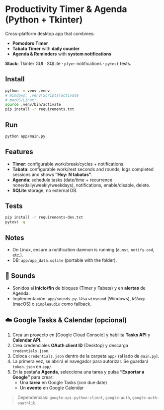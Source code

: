 # Productivity Timer & Agenda (Python + Tkinter)

Cross-platform desktop app that combines:
- **Pomodoro Timer**
- **Tabata Timer** with **daily counter**
- **Agenda & Reminders** with **system notifications**

**Stack:** Tkinter GUI · SQLite · `plyer` notifications · `pytest` tests.

## Install
```bash
python -m venv .venv
# Windows: .venv\Scripts\activate
# macOS/Linux:
source .venv/bin/activate
pip install -r requirements.txt
```

## Run
```bash
python app/main.py
```

## Features
- **Timer**: configurable work/break/cycles + notifications.
- **Tabata**: configurable work/rest seconds and rounds; logs completed sessions and shows **“Hoy: N tabatas”**.
- **Agenda**: schedule tasks (date/time + recurrence none/daily/weekly/weekdays), notifications, enable/disable, delete.
- **SQLite** storage, no external DB.

## Tests
```bash
pip install -r requirements-dev.txt
pytest -q
```

## Notes
- On Linux, ensure a notification daemon is running (`dunst`, `notify-osd`, etc.).
- DB: `app/app_data.sqlite` (portable with the folder).


## 🔔 Sounds
- Sonidos al **inicio/fin** de bloques (Timer y Tabata) y en **alertas** de Agenda.
- Implementación: `app/sounds.py`. Usa `winsound` (Windows), `NSBeep` (macOS) o `simpleaudio` como fallback.

## ☁️ Google Tasks & Calendar (opcional)
1. Crea un proyecto en [Google Cloud Console] y habilita **Tasks API** y **Calendar API**.
2. Crea credenciales **OAuth client ID** (Desktop) y descarga `credentials.json`.
3. Coloca `credentials.json` dentro de la carpeta `app/` (al lado de `main.py`).
4. La primera vez, se abrirá el navegador para autorizar. Se guardará `token.json` en `app/`.
5. En la pestaña **Agenda**, selecciona una tarea y pulsa **“Exportar a Google”** para crear:
   - Una **tarea** en Google Tasks (con due date)
   - Un **evento** en Google Calendar

> Dependencias: `google-api-python-client`, `google-auth`, `google-auth-oauthlib`.

